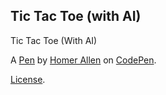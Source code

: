 Tic Tac Toe (with AI)
---------------------
Tic Tac Toe (With AI)

A [Pen](https://codepen.io/HomerAllen/pen/EZxxvg) by [Homer Allen](http://codepen.io/HomerAllen) on [CodePen](http://codepen.io/).

[License](https://codepen.io/HomerAllen/pen/EZxxvg/license).